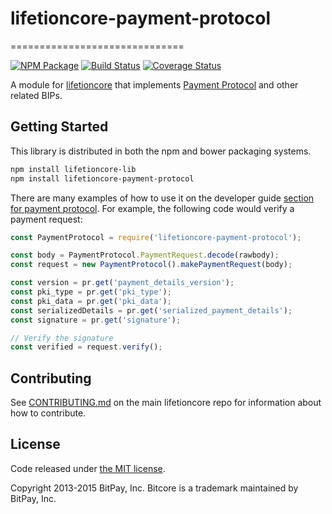 # lifetioncore-payment-protocol
==============================

[![NPM Package](https://img.shields.io/npm/v/lifetioncore-payment-protocol.svg?style=flat-square)](https://www.npmjs.org/package/lifetioncore-payment-protocol)
[![Build Status](https://img.shields.io/travis/cointobanks/lifetioncore-payment-protocol.svg?branch=master&style=flat-square)](https://travis-ci.org/cointobanks/lifetioncore-payment-protocol)
[![Coverage Status](https://img.shields.io/coveralls/cointobanks/lifetioncore-payment-protocol.svg?style=flat-square)](https://coveralls.io/r/cointobanks/lifetioncore-payment-protocol)

A module for [lifetioncore](https://github.com/cointobanks/lifetioncore) that implements [Payment Protocol](https://github.com/bitcoin/bips/blob/master/bip-0070.mediawiki) and other related BIPs.

## Getting Started

This library is distributed in both the npm and bower packaging systems.

```sh
npm install lifetioncore-lib
npm install lifetioncore-payment-protocol
```

There are many examples of how to use it on the developer guide [section for payment protocol](https://bitcore.io/api/paypro). For example, the following code would verify a payment request:

```javascript
const PaymentProtocol = require('lifetioncore-payment-protocol');

const body = PaymentProtocol.PaymentRequest.decode(rawbody);
const request = new PaymentProtocol().makePaymentRequest(body);

const version = pr.get('payment_details_version');
const pki_type = pr.get('pki_type');
const pki_data = pr.get('pki_data');
const serializedDetails = pr.get('serialized_payment_details');
const signature = pr.get('signature');

// Verify the signature
const verified = request.verify();
```

## Contributing

See [CONTRIBUTING.md](https://github.com/cointobanks/lifetioncore/blob/master/CONTRIBUTING.md) on the main lifetioncore repo for information about how to contribute.

## License

Code released under [the MIT license](https://github.com/cointobanks/lifetioncore/blob/master/LICENSE).

Copyright 2013-2015 BitPay, Inc. Bitcore is a trademark maintained by BitPay, Inc.

